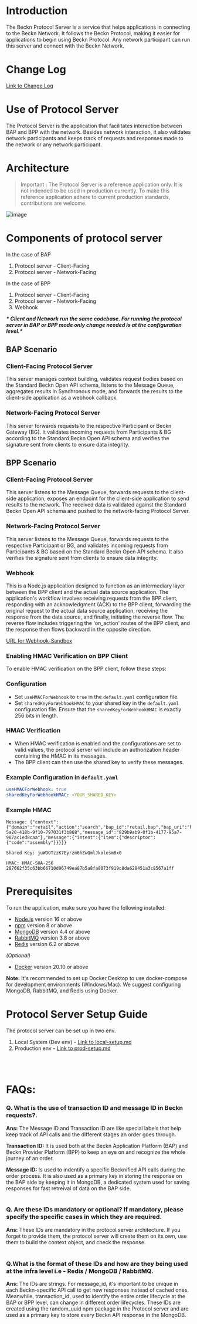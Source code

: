 # Introduction

The Beckn Protocol Server is a service that helps applications in connecting to the Beckn Network. It follows the Beckn Protocol, making it easier for applications to begin using Beckn Protocol. Any network participant can run this server and connect with the Beckn Network.

# Change Log
[Link to Change Log](change_log.md)

# Use of Protocol Server

The Protocol Server is the application that facilitates interaction between BAP and BPP with the network. Besides network interaction, it also validates network participants and keeps track of requests and responses made to the network or any network participant.

# Architecture

> Important : The Protocol Server is a reference application only. It is not indended to be used in production currently. To make this reference application adhere to current production standards, contributions are welcome.

![image](https://github.com/beckn/protocol-server/blob/devops/guides/images/general-architecture.png)

# Components of protocol server

In the case of BAP

1. Protocol server - Client-Facing
2. Protocol server - Network-Facing

In the case of BPP

1. Protocol server - Client-Facing
2. Protocol server - Network-Facing
3. Webhook

_**\* Client and Network run the same codebase. For running the protocol server in BAP or BPP mode only change needed is at the configuration level.\***_

## BAP Scenario

### Client-Facing Protocol Server

This server manages context building, validates request bodies based on the Standard Beckn Open API schema, listens to the Message Queue, aggregates results in Synchronous mode, and forwards the results to the client-side application as a webhook callback.

### Network-Facing Protocol Server

This server forwards requests to the respective Participant or Beckn Gateway (BG). It validates incoming requests from Participants & BG according to the Standard Beckn Open API schema and verifies the signature sent from clients to ensure data integrity.

## BPP Scenario

### Client-Facing Protocol Server

This server listens to the Message Queue, forwards requests to the client-side application, exposes an endpoint for the client-side application to send results to the network. The received data is validated against the Standard Beckn Open API schema and pushed to the network-facing Protocol Server.

### Network-Facing Protocol Server

This server listens to the Message Queue, forwards requests to the respective Participant or BG, and validates incoming requests from Participants & BG based on the Standard Beckn Open API schema. It also verifies the signature sent from clients to ensure data integrity.

### Webhook

This is a Node.js application designed to function as an intermediary layer between the BPP client and the actual data source application. The application's workflow involves receiving requests from the BPP client, responding with an acknowledgment (ACK) to the BPP client, forwarding the original request to the actual data source application, receiving the response from the data source, and finally, initiating the reverse flow. The reverse flow includes triggering the 'on_action' routes of the BPP client, and the response then flows backward in the opposite direction.

[URL for Webhook-Sandbox](https://github.com/beckn/beckn-sandbox-webhook)

### Enabling HMAC Verification on BPP Client

To enable HMAC verification on the BPP client, follow these steps:

### Configuration

- Set `useHMACForWebhook` to `true` in the `default.yaml` configuration file.
- Set `sharedKeyForWebhookHMAC` to your shared key in the `default.yaml` configuration file. Ensure that the `sharedKeyForWebhookHMAC` is exactly 256 bits in length.

### HMAC Verification

- When HMAC verification is enabled and the configurations are set to valid values, the protocol server will include an authorization header containing the HMAC in its messages.
- The BPP client can then use the shared key to verify these messages.

### Example Configuration in `default.yaml`

```yaml
useHMACForWebhook: true
sharedKeyForWebhookHMAC: <YOUR_SHARED_KEY>
```

### Example HMAC

```
Message: {"context":{"domain":"retail","action":"search","bap_id":"retail.bap","bap_uri":"https://retail.bap.com","bpp_id":"retail.bpp","bpp_uri":"https://retail.bpp.com","version":"1.1.0","transaction_id":"51e0cce4-5a20-418b-9f10-797031f3b868","message_id":"829b9ab9-0f1b-4177-95a7-987ac1ed8caa"},"message":{"intent":{"item":{"descriptor":{"code":"assembly"}}}}}

Shared Key: juWDOTzzK7Eyrzm6hZwQmlJkolesm8x0

HMAC: HMAC-SHA-256 287662f35c63bb66710d96749ea87b5a8fa8073f919c8da628451a3c8567a1ff
```



# Prerequisites

To run the application, make sure you have the following installed:

- [Node.js](https://nodejs.org/) version 16 or above
- [npm](https://www.npmjs.com/) version 8 or above
- [MongoDB](https://www.mongodb.com/) version 4.4 or above
- [RabbitMQ](https://www.rabbitmq.com/) version 3.8 or above
- [Redis](https://redis.io/) version 6.2 or above

_(Optional)_

- [Docker](https://www.docker.com/) version 20.10 or above

**Note:** It's recommended to set up Docker Desktop to use docker-compose for development environments (Windows/Mac). We suggest configuring MongoDB, RabbitMQ, and Redis using Docker.

# Protocol Server Setup Guide

The protocol server can be set up in two env.

1. Local System (Dev env) - [Link to local-setup.md](https://github.com/beckn/protocol-server/blob/master/Local-Setup.md)
2. Production env - [Link to prod-setup.md](https://github.com/beckn/protocol-server/blob/master/Prod-Setup.md)

<br>
<br>

# FAQs:

### Q. What is the use of transaction ID and message ID in Beckn requests?.

<b>Ans:</b> The Message ID and Transaction ID are like special labels that help keep track of API calls and the different stages an order goes through.

<b>Transaction ID:</b> It is used both at the Beckn Application Platform (BAP) and Beckn Provider Platform (BPP) to keep an eye on and recognize the whole journey of an order.
<br>

<b>Message ID:</b> Is used to indentify a specific Becknified API calls during the order process. It is also used as a primary key in storing the response on the BAP side by keeping it in MongoDB, a dedicated system used for saving responses for fast retreival of data on the BAP side.
<br>
<br>

### Q. Are these IDs mandatory or optional? If mandatory, please specify the specific cases in which they are required.

<b>Ans:</b> These IDs are mandatory in the protocol server architecture. If you forget to provide them, the protocol server will create them on its own, use them to build the context object, and check the response.
<br>
<br>

### Q.What is the format of these IDs and how are they being used at the infra level i.e - Redis / MongoDB / RabbitMQ.

<b>Ans:</b> The IDs are strings. For message_id, it's important to be unique in each Beckn-specific API call to get new responses instead of cached ones. Meanwhile, transaction_id, used to identify the entire order lifecycle at the BAP or BPP level, can change in different order lifecycles. These IDs are created using the random_uuid npm package in the Protocol server and are used as a primary key to store every Beckn API response in the MongoDB.
